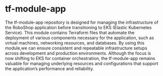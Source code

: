 # tf-module-app

The tf-module-app repository is designed for managing the infrastructure of the RoboShop application before transitioning
to EKS (Elastic Kubernetes Service). This module contains Terraform files that automate the deployment of various components
necessary for the application, such as virtual machines, networking resources, and databases. By using this module,we can 
ensure consistent and repeatable infrastructure setups across development and production environments. Although the focus 
is now shifting to EKS for container orchestration, the tf-module-app remains valuable for managing underlying resources 
and configurations that support the application’s performance and reliability.
